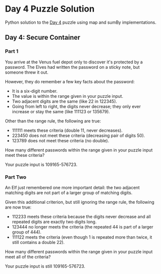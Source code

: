 # Day 4 Puzzle Solution

Python solution to the [Day 4](https://adventofcode.com/2019/day/4) puzzle using map and sumBy implementations.

## Day 4: Secure Container

### Part 1

You arrive at the Venus fuel depot only to discover it's protected by a password. The Elves had written the password on a sticky note, but someone threw it out.

However, they do remember a few key facts about the password:

-    It is a six-digit number.
-    The value is within the range given in your puzzle input.
-    Two adjacent digits are the same (like 22 in 122345).
-    Going from left to right, the digits never decrease; they only ever increase or stay the same (like 111123 or 135679).

Other than the range rule, the following are true:

-    111111 meets these criteria (double 11, never decreases).
-    223450 does not meet these criteria (decreasing pair of digits 50).
-    123789 does not meet these criteria (no double).

How many different passwords within the range given in your puzzle input meet these criteria?

Your puzzle input is 109165-576723.

### Part Two

An Elf just remembered one more important detail: the two adjacent matching digits are not part of a larger group of matching digits.

Given this additional criterion, but still ignoring the range rule, the following are now true:

-   112233 meets these criteria because the digits never decrease and all repeated digits are exactly two digits long.
-   123444 no longer meets the criteria (the repeated 44 is part of a larger group of 444).
-   111122 meets the criteria (even though 1 is repeated more than twice, it still contains a double 22).

How many different passwords within the range given in your puzzle input meet all of the criteria?

Your puzzle input is still 109165-576723.